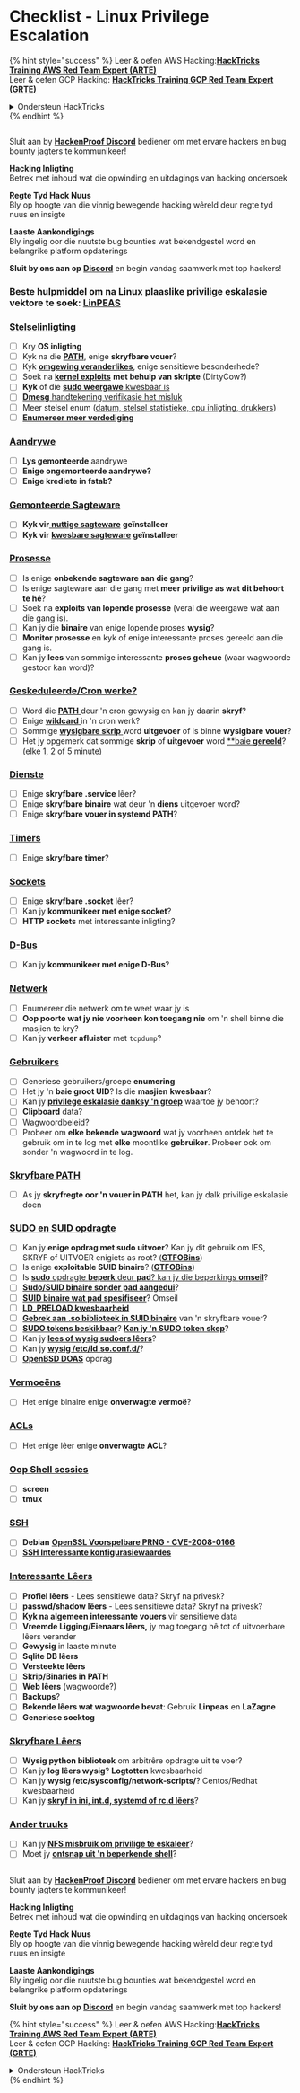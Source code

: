 # Checklist - Linux Privilege Escalation

{% hint style="success" %}
Leer & oefen AWS Hacking:<img src="/.gitbook/assets/arte.png" alt="" data-size="line">[**HackTricks Training AWS Red Team Expert (ARTE)**](https://training.hacktricks.xyz/courses/arte)<img src="/.gitbook/assets/arte.png" alt="" data-size="line">\
Leer & oefen GCP Hacking: <img src="/.gitbook/assets/grte.png" alt="" data-size="line">[**HackTricks Training GCP Red Team Expert (GRTE)**<img src="/.gitbook/assets/grte.png" alt="" data-size="line">](https://training.hacktricks.xyz/courses/grte)

<details>

<summary>Ondersteun HackTricks</summary>

* Kyk na die [**subskripsie planne**](https://github.com/sponsors/carlospolop)!
* **Sluit aan by die** 💬 [**Discord groep**](https://discord.gg/hRep4RUj7f) of die [**telegram groep**](https://t.me/peass) of **volg** ons op **Twitter** 🐦 [**@hacktricks\_live**](https://twitter.com/hacktricks\_live)**.**
* **Deel hacking truuks deur PRs in te dien na die** [**HackTricks**](https://github.com/carlospolop/hacktricks) en [**HackTricks Cloud**](https://github.com/carlospolop/hacktricks-cloud) github repos.

</details>
{% endhint %}

<figure><img src="../.gitbook/assets/image (380).png" alt=""><figcaption></figcaption></figure>

Sluit aan by [**HackenProof Discord**](https://discord.com/invite/N3FrSbmwdy) bediener om met ervare hackers en bug bounty jagters te kommunikeer!

**Hacking Inligting**\
Betrek met inhoud wat die opwinding en uitdagings van hacking ondersoek

**Regte Tyd Hack Nuus**\
Bly op hoogte van die vinnig bewegende hacking wêreld deur regte tyd nuus en insigte

**Laaste Aankondigings**\
Bly ingelig oor die nuutste bug bounties wat bekendgestel word en belangrike platform opdaterings

**Sluit by ons aan op** [**Discord**](https://discord.com/invite/N3FrSbmwdy) en begin vandag saamwerk met top hackers!

### **Beste hulpmiddel om na Linux plaaslike privilige eskalasie vektore te soek:** [**LinPEAS**](https://github.com/carlospolop/privilege-escalation-awesome-scripts-suite/tree/master/linPEAS)

### [Stelselinligting](privilege-escalation/#system-information)

* [ ] Kry **OS inligting**
* [ ] Kyk na die [**PATH**](privilege-escalation/#path), enige **skryfbare vouer**?
* [ ] Kyk [**omgewing veranderlikes**](privilege-escalation/#env-info), enige sensitiewe besonderhede?
* [ ] Soek na [**kernel exploits**](privilege-escalation/#kernel-exploits) **met behulp van skripte** (DirtyCow?)
* [ ] **Kyk** of die [**sudo weergawe** kwesbaar is](privilege-escalation/#sudo-version)
* [ ] [**Dmesg** handtekening verifikasie het misluk](privilege-escalation/#dmesg-signature-verification-failed)
* [ ] Meer stelsel enum ([datum, stelsel statistieke, cpu inligting, drukkers](privilege-escalation/#more-system-enumeration))
* [ ] [**Enumereer meer verdediging**](privilege-escalation/#enumerate-possible-defenses)

### [Aandrywe](privilege-escalation/#drives)

* [ ] **Lys gemonteerde** aandrywe
* [ ] **Enige ongemonteerde aandrywe?**
* [ ] **Enige krediete in fstab?**

### [**Gemonteerde Sagteware**](privilege-escalation/#installed-software)

* [ ] **Kyk vir**[ **nuttige sagteware**](privilege-escalation/#useful-software) **geïnstalleer**
* [ ] **Kyk vir** [**kwesbare sagteware**](privilege-escalation/#vulnerable-software-installed) **geïnstalleer**

### [Prosesse](privilege-escalation/#processes)

* [ ] Is enige **onbekende sagteware aan die gang**?
* [ ] Is enige sagteware aan die gang met **meer privilige as wat dit behoort te hê**?
* [ ] Soek na **exploits van lopende prosesse** (veral die weergawe wat aan die gang is).
* [ ] Kan jy die **binaire** van enige lopende proses **wysig**?
* [ ] **Monitor prosesse** en kyk of enige interessante proses gereeld aan die gang is.
* [ ] Kan jy **lees** van sommige interessante **proses geheue** (waar wagwoorde gestoor kan word)?

### [Geskeduleerde/Cron werke?](privilege-escalation/#scheduled-jobs)

* [ ] Word die [**PATH** ](privilege-escalation/#cron-path) deur 'n cron gewysig en kan jy daarin **skryf**?
* [ ] Enige [**wildcard** ](privilege-escalation/#cron-using-a-script-with-a-wildcard-wildcard-injection) in 'n cron werk?
* [ ] Sommige [**wysigbare skrip** ](privilege-escalation/#cron-script-overwriting-and-symlink) word **uitgevoer** of is binne **wysigbare vouer**?
* [ ] Het jy opgemerk dat sommige **skrip** of **uitgevoer** word [**baie **gereeld**](privilege-escalation/#frequent-cron-jobs)? (elke 1, 2 of 5 minute)

### [Dienste](privilege-escalation/#services)

* [ ] Enige **skryfbare .service** lêer?
* [ ] Enige **skryfbare binaire** wat deur 'n **diens** uitgevoer word?
* [ ] Enige **skryfbare vouer in systemd PATH**?

### [Timers](privilege-escalation/#timers)

* [ ] Enige **skryfbare timer**?

### [Sockets](privilege-escalation/#sockets)

* [ ] Enige **skryfbare .socket** lêer?
* [ ] Kan jy **kommunikeer met enige socket**?
* [ ] **HTTP sockets** met interessante inligting?

### [D-Bus](privilege-escalation/#d-bus)

* [ ] Kan jy **kommunikeer met enige D-Bus**?

### [Netwerk](privilege-escalation/#network)

* [ ] Enumereer die netwerk om te weet waar jy is
* [ ] **Oop poorte wat jy nie voorheen kon toegang nie** om 'n shell binne die masjien te kry?
* [ ] Kan jy **verkeer afluister** met `tcpdump`?

### [Gebruikers](privilege-escalation/#users)

* [ ] Generiese gebruikers/groepe **enumering**
* [ ] Het jy 'n **baie groot UID**? Is die **masjien** **kwesbaar**?
* [ ] Kan jy [**privilege eskalasie danksy 'n groep**](privilege-escalation/interesting-groups-linux-pe/) waartoe jy behoort?
* [ ] **Clipboard** data?
* [ ] Wagwoordbeleid?
* [ ] Probeer om **elke bekende wagwoord** wat jy voorheen ontdek het te gebruik om in te log met **elke** moontlike **gebruiker**. Probeer ook om sonder 'n wagwoord in te log.

### [Skryfbare PATH](privilege-escalation/#writable-path-abuses)

* [ ] As jy **skryfregte oor 'n vouer in PATH** het, kan jy dalk privilige eskalasie doen

### [SUDO en SUID opdragte](privilege-escalation/#sudo-and-suid)

* [ ] Kan jy **enige opdrag met sudo uitvoer**? Kan jy dit gebruik om IES, SKRYF of UITVOER enigiets as root? ([**GTFOBins**](https://gtfobins.github.io))
* [ ] Is enige **exploitable SUID binaire**? ([**GTFOBins**](https://gtfobins.github.io))
* [ ] Is [**sudo** opdragte **beperk** deur **pad**? kan jy die beperkings **omseil**](privilege-escalation/#sudo-execution-bypassing-paths)?
* [ ] [**Sudo/SUID binaire sonder pad aangedui**](privilege-escalation/#sudo-command-suid-binary-without-command-path)?
* [ ] [**SUID binaire wat pad spesifiseer**](privilege-escalation/#suid-binary-with-command-path)? Omseil
* [ ] [**LD\_PRELOAD kwesbaarheid**](privilege-escalation/#ld\_preload)
* [ ] [**Gebrek aan .so biblioteek in SUID binaire**](privilege-escalation/#suid-binary-so-injection) van 'n skryfbare vouer?
* [ ] [**SUDO tokens beskikbaar**](privilege-escalation/#reusing-sudo-tokens)? [**Kan jy 'n SUDO token skep**](privilege-escalation/#var-run-sudo-ts-less-than-username-greater-than)?
* [ ] Kan jy [**lees of wysig sudoers lêers**](privilege-escalation/#etc-sudoers-etc-sudoers-d)?
* [ ] Kan jy [**wysig /etc/ld.so.conf.d/**](privilege-escalation/#etc-ld-so-conf-d)?
* [ ] [**OpenBSD DOAS**](privilege-escalation/#doas) opdrag

### [Vermoeëns](privilege-escalation/#capabilities)

* [ ] Het enige binaire enige **onverwagte vermoë**?

### [ACLs](privilege-escalation/#acls)

* [ ] Het enige lêer enige **onverwagte ACL**?

### [Oop Shell sessies](privilege-escalation/#open-shell-sessions)

* [ ] **screen**
* [ ] **tmux**

### [SSH](privilege-escalation/#ssh)

* [ ] **Debian** [**OpenSSL Voorspelbare PRNG - CVE-2008-0166**](privilege-escalation/#debian-openssl-predictable-prng-cve-2008-0166)
* [ ] [**SSH Interessante konfigurasiewaardes**](privilege-escalation/#ssh-interesting-configuration-values)

### [Interessante Lêers](privilege-escalation/#interesting-files)

* [ ] **Profiel lêers** - Lees sensitiewe data? Skryf na privesk?
* [ ] **passwd/shadow lêers** - Lees sensitiewe data? Skryf na privesk?
* [ ] **Kyk na algemeen interessante vouers** vir sensitiewe data
* [ ] **Vreemde Ligging/Eienaars lêers,** jy mag toegang hê tot of uitvoerbare lêers verander
* [ ] **Gewysig** in laaste minute
* [ ] **Sqlite DB lêers**
* [ ] **Versteekte lêers**
* [ ] **Skrip/Binaries in PATH**
* [ ] **Web lêers** (wagwoorde?)
* [ ] **Backups**?
* [ ] **Bekende lêers wat wagwoorde bevat**: Gebruik **Linpeas** en **LaZagne**
* [ ] **Generiese soektog**

### [**Skryfbare Lêers**](privilege-escalation/#writable-files)

* [ ] **Wysig python biblioteek** om arbitrêre opdragte uit te voer?
* [ ] Kan jy **log lêers wysig**? **Logtotten** kwesbaarheid
* [ ] Kan jy **wysig /etc/sysconfig/network-scripts/**? Centos/Redhat kwesbaarheid
* [ ] Kan jy [**skryf in ini, int.d, systemd of rc.d lêers**](privilege-escalation/#init-init-d-systemd-and-rc-d)?

### [**Ander truuks**](privilege-escalation/#other-tricks)

* [ ] Kan jy [**NFS misbruik om privilige te eskaleer**](privilege-escalation/#nfs-privilege-escalation)?
* [ ] Moet jy [**ontsnap uit 'n beperkende shell**](privilege-escalation/#escaping-from-restricted-shells)?

<figure><img src="../.gitbook/assets/image (380).png" alt=""><figcaption></figcaption></figure>

Sluit aan by [**HackenProof Discord**](https://discord.com/invite/N3FrSbmwdy) bediener om met ervare hackers en bug bounty jagters te kommunikeer!

**Hacking Inligting**\
Betrek met inhoud wat die opwinding en uitdagings van hacking ondersoek

**Regte Tyd Hack Nuus**\
Bly op hoogte van die vinnig bewegende hacking wêreld deur regte tyd nuus en insigte

**Laaste Aankondigings**\
Bly ingelig oor die nuutste bug bounties wat bekendgestel word en belangrike platform opdaterings

**Sluit by ons aan op** [**Discord**](https://discord.com/invite/N3FrSbmwdy) en begin vandag saamwerk met top hackers!

{% hint style="success" %}
Leer & oefen AWS Hacking:<img src="/.gitbook/assets/arte.png" alt="" data-size="line">[**HackTricks Training AWS Red Team Expert (ARTE)**](https://training.hacktricks.xyz/courses/arte)<img src="/.gitbook/assets/arte.png" alt="" data-size="line">\
Leer & oefen GCP Hacking: <img src="/.gitbook/assets/grte.png" alt="" data-size="line">[**HackTricks Training GCP Red Team Expert (GRTE)**<img src="/.gitbook/assets/grte.png" alt="" data-size="line">](https://training.hacktricks.xyz/courses/grte)

<details>

<summary>Ondersteun HackTricks</summary>

* Kyk na die [**subskripsie planne**](https://github.com/sponsors/carlospolop)!
* **Sluit aan by die** 💬 [**Discord groep**](https://discord.gg/hRep4RUj7f) of die [**telegram groep**](https://t.me/peass) of **volg** ons op **Twitter** 🐦 [**@hacktricks\_live**](https://twitter.com/hacktricks\_live)**.**
* **Deel hacking truuks deur PRs in te dien na die** [**HackTricks**](https://github.com/carlospolop/hacktricks) en [**HackTricks Cloud**](https://github.com/carlospolop/hacktricks-cloud) github repos.

</details>
{% endhint %}
